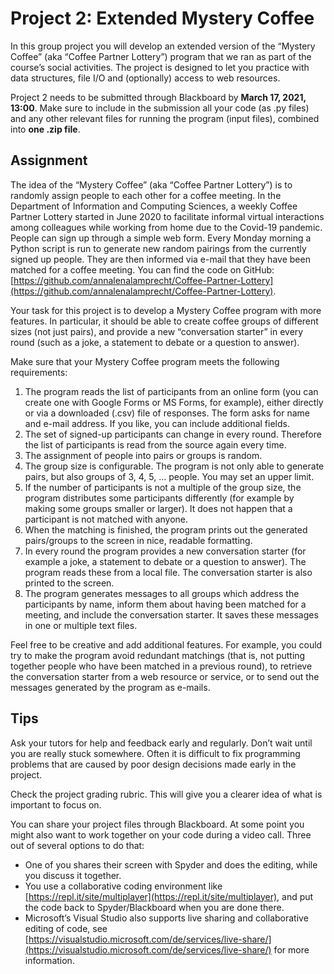 # Project 2: Extended Mystery Coffee

In this group project you will develop an extended version of the “Mystery Coffee” (aka “Coffee
Partner Lottery”) program that we ran as part of the course’s social activities. The project is designed to
let you practice with data structures, file I/O and (optionally) access to web resources. 

Project 2 needs to be submitted through Blackboard by **March 17, 2021, 13:00**.
Make sure to include in the submission all your code (as .py files) and any other relevant files for
running the program (input files), combined into **one .zip file**.

## Assignment
The idea of the “Mystery Coffee” (aka “Coffee Partner Lottery”) is to randomly assign people to each
other for a coffee meeting. In the Department of Information and Computing Sciences, a weekly Coffee
Partner Lottery started in June 2020 to facilitate informal virtual interactions among colleagues while
working from home due to the Covid-19 pandemic. People can sign up through a simple web form.
Every Monday morning a Python script is run to generate new random pairings from the currently
signed up people. They are then informed via e-mail that they have been matched for a coffee meeting.
You can find the code on GitHub: [https://github.com/annalenalamprecht/Coffee-Partner-Lottery](https://github.com/annalenalamprecht/Coffee-Partner-Lottery).

Your task for this project is to develop a Mystery Coffee program with more features. In particular, it
should be able to create coffee groups of different sizes (not just pairs), and provide a new
“conversation starter” in every round (such as a joke, a statement to debate or a question to answer).

Make sure that your Mystery Coffee program meets the following requirements:
1. The program reads the list of participants from an online form (you can create one with Google Forms or MS Forms, for example), either directly or via a downloaded (.csv) file of responses. The form asks for name and e-mail address. If you like, you can include additional fields.
2. The set of signed-up participants can change in every round. Therefore the list of participants is read from the source again every time.
3. The assignment of people into pairs or groups is random.
4. The group size is configurable. The program is not only able to generate pairs, but also groups of 3, 4, 5, … people. You may set an upper limit.
5. If the number of participants is not a multiple of the group size, the program distributes some participants differently (for example by making some groups smaller or larger). It does not happen that a participant is not matched with anyone.
6. When the matching is finished, the program prints out the generated pairs/groups to the screen in nice, readable formatting.
7. In every round the program provides a new conversation starter (for example a joke, a statement to debate or a question to answer). The program reads these from a local file. The conversation starter is also printed to the screen.
8. The program generates messages to all groups which address the participants by name, inform them about having been matched for a meeting, and include the conversation starter. It saves these messages in one or multiple text files.

Feel free to be creative and add additional features. For example, you could try to make the program
avoid redundant matchings (that is, not putting together people who have been matched in a previous
round), to retrieve the conversation starter from a web resource or service, or to send out the messages
generated by the program as e-mails. 

## Tips
Ask your tutors for help and feedback early and regularly. Don’t wait until you are really stuck
somewhere. Often it is difficult to fix programming problems that are caused by poor design decisions
made early in the project.

Check the project grading rubric. This will give you a clearer idea of what is important to focus on.

You can share your project files through Blackboard. At some point you might also want to work
together on your code during a video call. Three out of several options to do that: 
* One of you shares their screen with Spyder and does the editing, while you discuss it together. 
* You use a collaborative coding environment like [https://repl.it/site/multiplayer](https://repl.it/site/multiplayer), and put the code back to Spyder/Blackboard when you are done there.
* Microsoft’s Visual Studio also supports live sharing and collaborative editing of code, see [https://visualstudio.microsoft.com/de/services/live-share/](https://visualstudio.microsoft.com/de/services/live-share/) for more information.